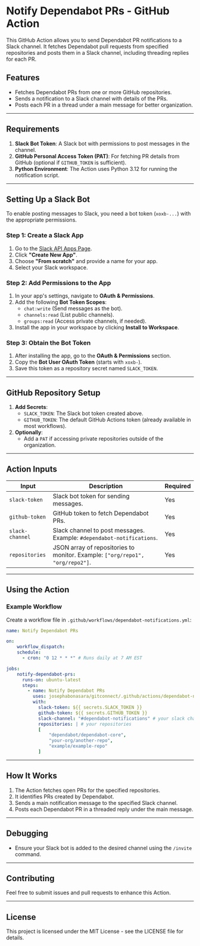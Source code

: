 # Notify Dependabot PRs - GitHub Action

This GitHub Action allows you to send Dependabot PR notifications to a Slack channel. It fetches Dependabot pull requests from specified repositories and posts them in a Slack channel, including threading replies for each PR.

## Features
- Fetches Dependabot PRs from one or more GitHub repositories.
- Sends a notification to a Slack channel with details of the PRs.
- Posts each PR in a thread under a main message for better organization.

---

## Requirements
1. **Slack Bot Token**: A Slack bot with permissions to post messages in the channel.
2. **GitHub Personal Access Token (PAT)**: For fetching PR details from GitHub (optional if `GITHUB_TOKEN` is sufficient).
3. **Python Environment**: The Action uses Python 3.12 for running the notification script.

---

## Setting Up a Slack Bot
To enable posting messages to Slack, you need a bot token (`xoxb-...`) with the appropriate permissions.

### Step 1: Create a Slack App
1. Go to the [Slack API Apps Page](https://api.slack.com/apps).
2. Click **"Create New App"**.
3. Choose **"From scratch"** and provide a name for your app.
4. Select your Slack workspace.

### Step 2: Add Permissions to the App
1. In your app's settings, navigate to **OAuth & Permissions**.
2. Add the following **Bot Token Scopes**:
   - `chat:write` (Send messages as the bot).
   - `channels:read` (List public channels).
   - `groups:read` (Access private channels, if needed).
3. Install the app in your workspace by clicking **Install to Workspace**.

### Step 3: Obtain the Bot Token
1. After installing the app, go to the **OAuth & Permissions** section.
2. Copy the **Bot User OAuth Token** (starts with `xoxb-`).
3. Save this token as a repository secret named `SLACK_TOKEN`.

---

## GitHub Repository Setup
1. **Add Secrets**:
   - `SLACK_TOKEN`: The Slack bot token created above.
   - `GITHUB_TOKEN`: The default GitHub Actions token (already available in most workflows).
2. **Optionally**:
   - Add a `PAT` if accessing private repositories outside of the organization.

---

## Action Inputs
| Input             | Description                                                                         | Required |
|-------------------|-------------------------------------------------------------------------------------|----------|
| `slack-token`     | Slack bot token for sending messages.                                              | Yes      |
| `github-token`    | GitHub token to fetch Dependabot PRs.                                              | Yes      |
| `slack-channel`   | Slack channel to post messages. Example: `#dependabot-notifications`.               | Yes      |
| `repositories`    | JSON array of repositories to monitor. Example: `["org/repo1", "org/repo2"]`. | Yes      |

---

## Using the Action

### Example Workflow
Create a workflow file in `.github/workflows/dependabot-notifications.yml`:

```yaml
name: Notify Dependabot PRs

on:
    workflow_dispatch:
    schedule:
      - cron: "0 12 * * *" # Runs daily at 7 AM EST

jobs:
    notify-dependabot-prs:
      runs-on: ubuntu-latest
      steps:
        - name: Notify Dependabot PRs
          uses: josephabonasara/gitconnect/.github/actions/dependabot-notifications@v1
          with:
            slack-token: ${{ secrets.SLACK_TOKEN }}
            github-token: ${{ secrets.GITHUB_TOKEN }}
            slack-channel: "#dependabot-notifications" # your slack channel name
            repositories: | # your repositories
            [
                "dependabot/dependabot-core",
                "your-org/another-repo",
                "example/example-repo"
            ]
```

---

## How It Works
1. The Action fetches open PRs for the specified repositories.
2. It identifies PRs created by Dependabot.
3. Sends a main notification message to the specified Slack channel.
4. Posts each Dependabot PR in a threaded reply under the main message.

---

## Debugging
- Ensure your Slack bot is added to the desired channel using the `/invite` command.
---

## Contributing
Feel free to submit issues and pull requests to enhance this Action.

---

## License
This project is licensed under the MIT License - see the LICENSE file for details.

